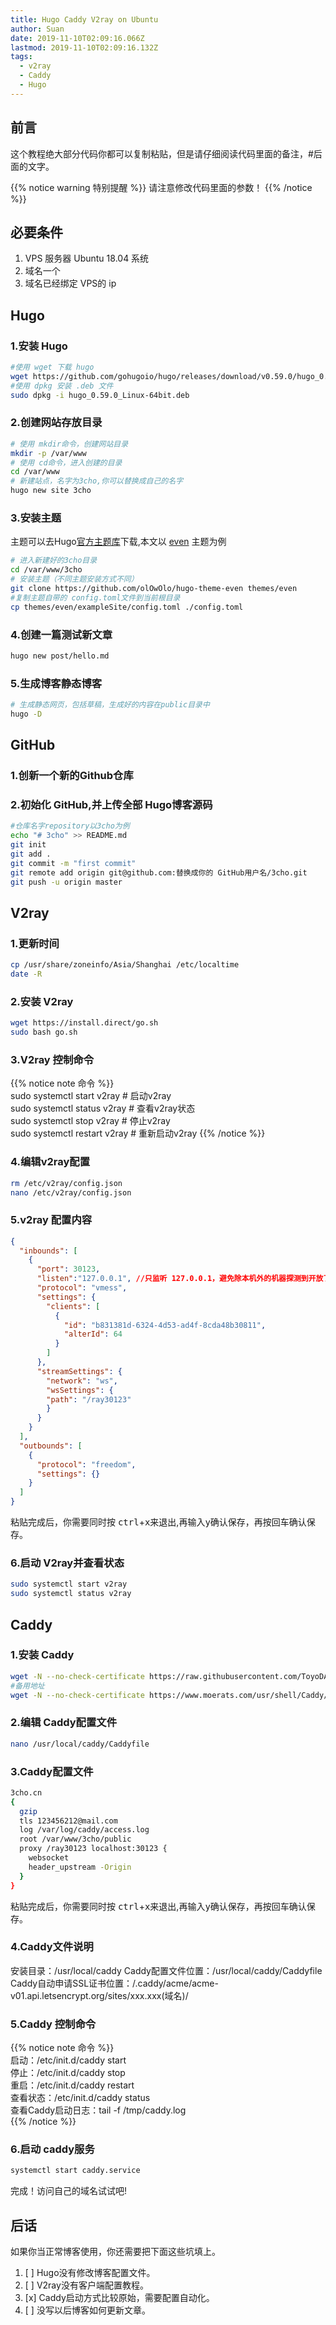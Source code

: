 ```yaml
---
title: Hugo Caddy V2ray on Ubuntu
author: Suan
date: 2019-11-10T02:09:16.066Z
lastmod: 2019-11-10T02:09:16.132Z
tags:
  - v2ray
  - Caddy
  - Hugo
---
```

## 前言

这个教程绝大部分代码你都可以复制粘贴，但是请仔细阅读代码里面的备注，#后面的文字。    

{{% notice warning 特别提醒 %}}
请注意修改代码里面的参数！
{{% /notice %}}

## 必要条件

1. VPS 服务器 Ubuntu 18.04 系统
2. 域名一个
3. 域名已经绑定 VPS的 ip

## Hugo

### 1.安装 Hugo

```bash
#使用 wget 下载 hugo
wget https://github.com/gohugoio/hugo/releases/download/v0.59.0/hugo_0.59.0_Linux-64bit.deb
#使用 dpkg 安装 .deb 文件
sudo dpkg -i hugo_0.59.0_Linux-64bit.deb
```

### 2.创建网站存放目录

```bash
# 使用 mkdir命令，创建网站目录
mkdir -p /var/www
# 使用 cd命令，进入创建的目录
cd /var/www
# 新建站点，名字为3cho,你可以替换成自己的名字
hugo new site 3cho
```

### 3.安装主题
主题可以去Hugo[官方主题库](https://themes.gohugo.io/)下载,本文以 [even](https://github.com/olOwOlo/hugo-theme-even) 主题为例

```bash
# 进入新建好的3cho目录
cd /var/www/3cho
# 安装主题（不同主题安装方式不同）
git clone https://github.com/olOwOlo/hugo-theme-even themes/even
#复制主题自带的 config.toml文件到当前根目录
cp themes/even/exampleSite/config.toml ./config.toml
```

### 4.创建一篇测试新文章

```bash
hugo new post/hello.md
```

### 5.生成博客静态博客

```bash
# 生成静态网页，包括草稿，生成好的内容在public目录中
hugo -D
```

## GitHub

### 1.创新一个新的Github仓库
### 2.初始化 GitHub,并上传全部 Hugo博客源码

```bash
#仓库名字repository以3cho为例
echo "# 3cho" >> README.md
git init
git add .
git commit -m "first commit"
git remote add origin git@github.com:替换成你的 GitHub用户名/3cho.git
git push -u origin master
```

## V2ray

### 1.更新时间

```bash
cp /usr/share/zoneinfo/Asia/Shanghai /etc/localtime
date -R
```

### 2.安装 V2ray

```bash
wget https://install.direct/go.sh
sudo bash go.sh
```

### 3.V2ray 控制命令

{{% notice note 命令 %}}  
sudo systemctl start v2ray     # 启动v2ray  
sudo systemctl status v2ray    # 查看v2ray状态  
sudo systemctl stop v2ray      # 停止v2ray  
sudo systemctl restart v2ray   # 重新启动v2ray
{{% /notice %}}

### 4.编辑v2ray配置

```bash
rm /etc/v2ray/config.json
nano /etc/v2ray/config.json
```

### 5.v2ray 配置内容

```json
{
  "inbounds": [
    {
      "port": 30123,
      "listen":"127.0.0.1", //只监听 127.0.0.1，避免除本机外的机器探测到开放了 30123 端口
      "protocol": "vmess",
      "settings": {
        "clients": [
          {
            "id": "b831381d-6324-4d53-ad4f-8cda48b30811",
            "alterId": 64
          }
        ]
      },
      "streamSettings": {
        "network": "ws",
        "wsSettings": {
        "path": "/ray30123"
        }
      }
    }
  ],
  "outbounds": [
    {
      "protocol": "freedom",
      "settings": {}
    }
  ]
}
```

粘贴完成后，你需要同时按 <kbd>ctrl</kbd>+<kbd>x</kbd>来退出,再输入<kbd>y</kbd>确认保存，再按<kbd>回车</kbd>确认保存。

### 6.启动 V2ray并查看状态

```bash
sudo systemctl start v2ray    
sudo systemctl status v2ray
```

## Caddy

### 1.安装 Caddy

```bash
wget -N --no-check-certificate https://raw.githubusercontent.com/ToyoDAdoubiBackup/doubi/master/caddy_install.sh && chmod +x caddy_install.sh && bash caddy_install.sh
#备用地址
wget -N --no-check-certificate https://www.moerats.com/usr/shell/Caddy/caddy_install.sh && chmod +x caddy_install.sh && bash caddy_install.sh
```
### 2.编辑 Caddy配置文件

```bash
nano /usr/local/caddy/Caddyfile
```

### 3.Caddy配置文件

```bash
3cho.cn
{
  gzip
  tls 123456212@mail.com
  log /var/log/caddy/access.log
  root /var/www/3cho/public
  proxy /ray30123 localhost:30123 {
    websocket
    header_upstream -Origin
  }
}
```

粘贴完成后，你需要同时按 <kbd>ctrl</kbd>+<kbd>x</kbd>来退出,再输入<kbd>y</kbd>确认保存，再按<kbd>回车</kbd>确认保存。

### 4.Caddy文件说明
安装目录：/usr/local/caddy
Caddy配置文件位置：/usr/local/caddy/Caddyfile
Caddy自动申请SSL证书位置：/.caddy/acme/acme-v01.api.letsencrypt.org/sites/xxx.xxx(域名)/

### 5.Caddy 控制命令
{{% notice note 命令 %}}  
启动：/etc/init.d/caddy start  
停止：/etc/init.d/caddy stop  
重启：/etc/init.d/caddy restart  
查看状态：/etc/init.d/caddy status  
查看Caddy启动日志：tail -f /tmp/caddy.log  
{{% /notice %}}

### 6.启动 caddy服务

```bash
systemctl start caddy.service
```
完成！访问自己的域名试试吧!  

## 后话

如果你当正常博客使用，你还需要把下面这些坑填上。    

1. [ ] Hugo没有修改博客配置文件。
2. [ ] V2ray没有客户端配置教程。
3. [x] Caddy启动方式比较原始，需要配置自动化。
4. [ ] 没写以后博客如何更新文章。
